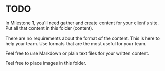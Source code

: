 # TODO

In Milestone 1, you'll need gather and create content for your client's site. Put all that content in this folder (content).

There are no requirements about the format of the content. This is here to help your team. Use formats that are the most useful for your team.

Feel free to use Markdown or plain text files for your written content.

Feel free to place images in this folder.
